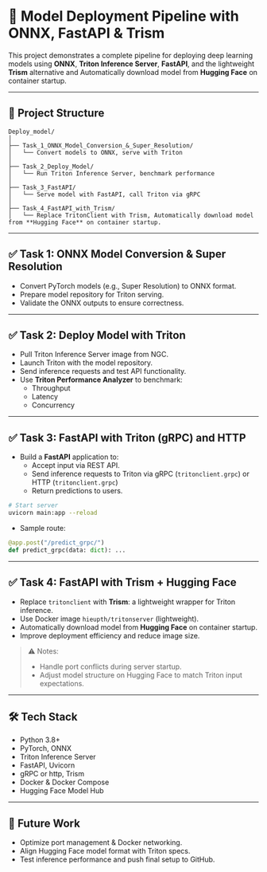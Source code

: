 # 🚀 Model Deployment Pipeline with ONNX, FastAPI & Trism

This project demonstrates a complete pipeline for deploying deep learning models using **ONNX**, **Triton Inference Server**, **FastAPI**, and the lightweight **Trism** alternative and Automatically download model from **Hugging Face** on container startup.

---

## 📁 Project Structure

```
Deploy_model/
│
├── Task_1_ONNX_Model_Conversion_&_Super_Resolution/
│   └── Convert models to ONNX, serve with Triton
│
├── Task_2_Deploy_Model/
│   └── Run Triton Inference Server, benchmark performance
│
├── Task_3_FastAPI/
│   └── Serve model with FastAPI, call Triton via gRPC
│
├── Task_4_FastAPI_with_Trism/
│   └── Replace TritonClient with Trism, Automatically download model from **Hugging Face** on container startup.
```

---

## ✅ Task 1: ONNX Model Conversion & Super Resolution

- Convert PyTorch models (e.g., Super Resolution) to ONNX format.
- Prepare model repository for Triton serving.
- Validate the ONNX outputs to ensure correctness.

---

## ✅ Task 2: Deploy Model with Triton

- Pull Triton Inference Server image from NGC.
- Launch Triton with the model repository.
- Send inference requests and test API functionality.
- Use **Triton Performance Analyzer** to benchmark:
  - Throughput
  - Latency
  - Concurrency

---

## ✅ Task 3: FastAPI with Triton (gRPC) and HTTP

- Build a **FastAPI** application to:
  - Accept input via REST API.
  - Send inference requests to Triton via gRPC (`tritonclient.grpc`) or HTTP (`tritonclient.grpc`)
  - Return predictions to users.

```bash
# Start server
uvicorn main:app --reload
```

- Sample route:

```python
@app.post("/predict_grpc/")
def predict_grpc(data: dict): ...
```

---

## ✅ Task 4: FastAPI with Trism + Hugging Face

- Replace `tritonclient` with **Trism**: a lightweight wrapper for Triton inference.
- Use Docker image `hieupth/tritonserver` (lightweight).
- Automatically download model from **Hugging Face** on container startup.
- Improve deployment efficiency and reduce image size.

> ⚠️ Notes:
>
> - Handle port conflicts during server startup.
> - Adjust model structure on Hugging Face to match Triton input expectations.

---

## 🛠️ Tech Stack

- Python 3.8+
- PyTorch, ONNX
- Triton Inference Server
- FastAPI, Uvicorn
- gRPC or http, Trism
- Docker & Docker Compose
- Hugging Face Model Hub

---

## 📌 Future Work

- Optimize port management & Docker networking.
- Align Hugging Face model format with Triton specs.
- Test inference performance and push final setup to GitHub.
